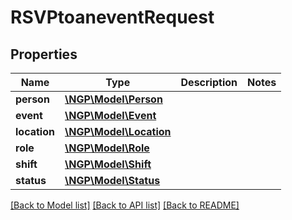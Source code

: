 # RSVPtoaneventRequest

## Properties
Name | Type | Description | Notes
------------ | ------------- | ------------- | -------------
**person** | [**\NGP\Model\Person**](Person.md) |  | 
**event** | [**\NGP\Model\Event**](Event.md) |  | 
**location** | [**\NGP\Model\Location**](Location.md) |  | 
**role** | [**\NGP\Model\Role**](Role.md) |  | 
**shift** | [**\NGP\Model\Shift**](Shift.md) |  | 
**status** | [**\NGP\Model\Status**](Status.md) |  | 

[[Back to Model list]](../README.md#documentation-for-models) [[Back to API list]](../README.md#documentation-for-api-endpoints) [[Back to README]](../README.md)


